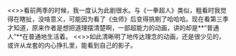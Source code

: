 <<>>看前两季的时候，我一度认为此剧很水。与《一拳超人》类似，粗看时我觉得在瞎扯，没啥意义，可能因为看了《虫师》后变得挑剔了哈哈哈。现在看第三季才知道，原来作者是想把道理摆清楚啊，一部超能力的动画，讲的却是**“普通人”**在普通地生活着。
<<>>如此清晰明了地传达理念的动画，还是很少见的，或许从龙套的内心挣扎里，能看到自己的影子。